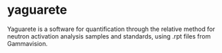 # yaguarete
Yaguarete is a software for quantification through the relative method for neutron activation analysis samples and standards, using .rpt files from Gammavision.

